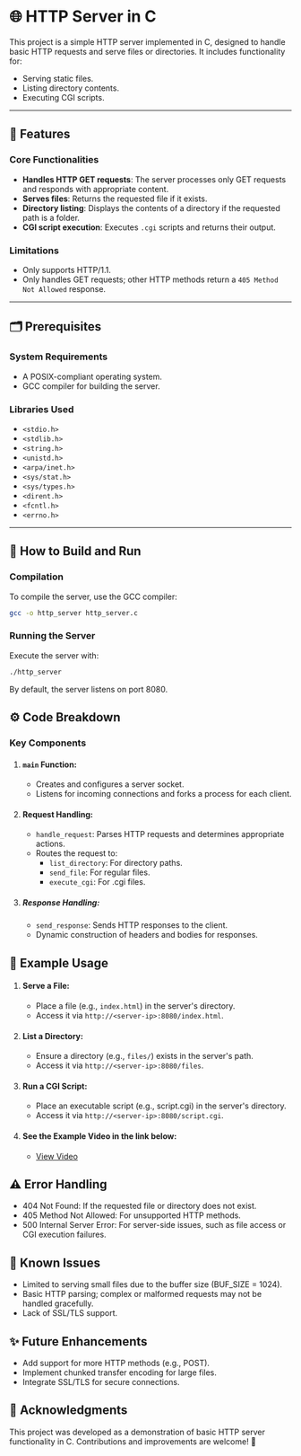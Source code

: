 #  🌐 HTTP Server in C

This project is a simple HTTP server implemented in C, designed to handle basic HTTP requests and serve files or directories. It includes functionality for:

- Serving static files.
- Listing directory contents.
- Executing CGI scripts.

---

## 🌟 Features

### Core Functionalities
- **Handles HTTP GET requests**: The server processes only GET requests and responds with appropriate content.
- **Serves files**: Returns the requested file if it exists.
- **Directory listing**: Displays the contents of a directory if the requested path is a folder.
- **CGI script execution**: Executes `.cgi` scripts and returns their output.

### Limitations
- Only supports HTTP/1.1.
- Only handles GET requests; other HTTP methods return a `405 Method Not Allowed` response.

---

## 🗂️ Prerequisites

### System Requirements
- A POSIX-compliant operating system.
- GCC compiler for building the server.

### Libraries Used
- `<stdio.h>`
- `<stdlib.h>`
- `<string.h>`
- `<unistd.h>`
- `<arpa/inet.h>`
- `<sys/stat.h>`
- `<sys/types.h>`
- `<dirent.h>`
- `<fcntl.h>`
- `<errno.h>`

---

## 🚀  How to Build and Run

### Compilation
To compile the server, use the GCC compiler:
```bash
gcc -o http_server http_server.c
```

### Running the Server
Execute the server with:
```bash
./http_server
```
By default, the server listens on port 8080.

## ⚙️ Code Breakdown
### Key Components
1. #### `main` Function:
    - Creates and configures a server socket.
    - Listens for incoming connections and forks a process for each client.

2. #### Request Handling:

    - `handle_request`: Parses HTTP requests and determines appropriate actions.
    - Routes the request to:
        - `list_directory`: For directory paths.
        - `send_file`: For regular files.
        - `execute_cgi`: For .cgi files.

2. ##### Response Handling:
    - `send_response`: Sends HTTP responses to the client.
    - Dynamic construction of headers and bodies for responses.


## 📄 Example Usage
1. #### Serve a File:
    - Place a file (e.g., `index.html`) in the server's directory.
    - Access it via `http://<server-ip>:8080/index.html`.

2. #### List a Directory:
    - Ensure a directory (e.g., `files/`) exists in the server's path.
    - Access it via `http://<server-ip>:8080/files`.

3. #### Run a CGI Script:
    - Place an executable script (e.g., script.cgi) in the server's directory.
    - Access it via `http://<server-ip>:8080/script.cgi`.

4. #### See the Example Video in the link below:
    - [View Video](https://drive.google.com/file/d/1FO4wPzamExZu_Ow3K95r-n_mJnXJorzw/view?usp=sharing)

## ⚠️ Error Handling
- 404 Not Found: If the requested file or directory does not exist.
- 405 Method Not Allowed: For unsupported HTTP methods.
- 500 Internal Server Error: For server-side issues, such as file access or CGI execution failures.

## 🐞 Known Issues
- Limited to serving small files due to the buffer size (BUF_SIZE = 1024).
- Basic HTTP parsing; complex or malformed requests may not be handled gracefully.
- Lack of SSL/TLS support.

## ✨ Future Enhancements
- Add support for more HTTP methods (e.g., POST).
- Implement chunked transfer encoding for large files.
- Integrate SSL/TLS for secure connections.

## 🙏 Acknowledgments
This project was developed as a demonstration of basic HTTP server functionality in C. Contributions and improvements are welcome! 🚀


